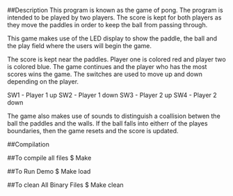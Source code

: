 





##Description
This program is known as the game of pong. The program is intended to be played by two players. The score is kept for both players as they move the paddles in order to keep the ball from passing through.

This game makes use of the LED display to show the paddle, the ball and the play field where the users will begin the game.

The score is kept near the paddles. Player one is colored red and player two is colored blue. The game continues and the player who has the most scores wins the game. The switches are used to move up and down depending on the player.

SW1 - Player 1 up
SW2 - Player 1 down
SW3 - Player 2 up
SW4 - Player 2 down

The game also makes use of sounds to distinguish a coallision betwen the ball the paddles and the walls. If the ball falls into eitherr of the playes boundaries, then the game resets and the score is updated.


##Compilation

##To compile all files
$ Make

##To Run Demo
$ Make load

##To clean All Binary Files
$ Make clean
